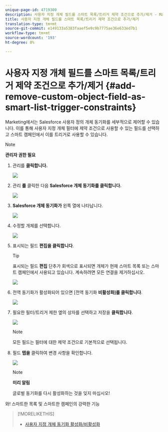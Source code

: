 ```yaml
---
unique-page-id: 4719300
description: 사용자 지정 개체 필드를 스마트 목록/트리거 제약 조건으로 추가/제거 - Marketing To Docs - 제품 설명서
title: 사용자 지정 개체 필드를 스마트 목록/트리거 제약 조건으로 추가/제거
translation-type: tm+mt
source-git-commit: e149133a5383faaef5e9c9b7775ae36e633ed7b1
workflow-type: tm+mt
source-wordcount: '193'
ht-degree: 0%

---
```



# 사용자 지정 개체 필드를 스마트 목록/트리거 제약 조건으로 추가/제거 {#add-remove-custom-object-field-as-smart-list-trigger-constraints}

Marketing에서는 Salesforce 사용자 정의 개체 동기화를 세부적으로 제어할 수 있습니다. 이를 통해 사용자 지정 개체 필터에 제약 조건으로 사용할 수 있는 필드를 선택하고 스마트 캠페인에서 이를 트리거로 사용할 수 있습니다.

>[!NOTE]
>
>**관리자 권한 필요**

1. 관리를 **클릭합니다.**

   ![](assets/image2014-12-10-13-3a9-3a47.png)

1. 관리 **를** 클릭한 다음 **Salesforce 개체 동기화를 클릭합니다.**

   ![](assets/image2015-12-11-15-3a11-3a41.png)

1. **Salesforce 개체 동기화가** 왼쪽 열에 나타납니다.

   ![](assets/image2015-12-11-15-3a15-3a15.png)

1. 수정할 개체를 선택합니다.

   ![](assets/image2014-12-10-13-3a10-3a11.png)

1. 표시되는 필드 **편집을 클릭합니다**.

   >[!TIP]
   >
   >표시되는 필드 **편집** 단추가 회색으로 표시되면 개체가 현재 스마트 목록 또는 스마트 캠페인에서 사용되고 있습니다. 계속하려면 모든 연결을 제거하십시오.

   ![](assets/image2014-12-10-13-3a10-3a25.png)

1. 전역 동기화가 활성화되어 있으면 [전역 동기화 **비활성화]를 클릭합니다**.

   ![](assets/image2014-12-10-13-3a10-3a36.png)

1. 필요한 필터/트리거 제한 옆의 상자를 선택하고 저장을 **클릭합니다**.

   ![](assets/image2014-12-10-13-3a10-3a47.png)

   >[!NOTE]
   >
   >모든 필드는 필터에 대한 제약 조건으로 기본적으로 선택됩니다.

1. 필드 **탭을** 클릭하여 변경 사항을 확인합니다.

   ![](assets/image2014-12-10-13-3a10-3a56.png)

   >[!NOTE]
   >
   >**미리 알림**
   >
   >
   >글로벌 동기화를 다시 활성화하는 것을 잊지 마십시오!

와! 스마트한 목록 및 스마트한 캠페인의 강력한 기능

>[!MORELIKETHIS]
>
>* [사용자 지정 개체 동기화 활성화/비활성화](enable-disable-custom-object-sync.md)

>



